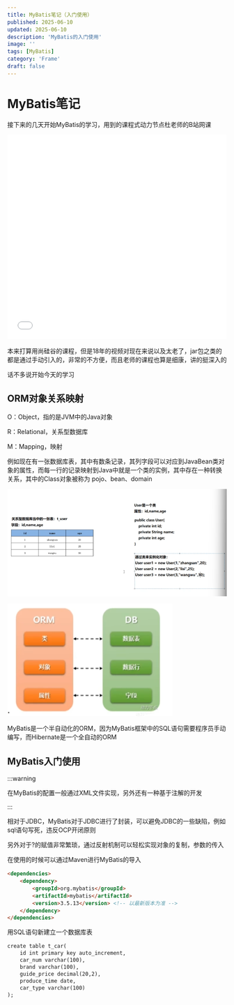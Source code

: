 ```yaml
---
title: MyBatis笔记（入门使用）
published: 2025-06-10
updated: 2025-06-10
description: 'MyBatis的入门使用'
image: ''
tags: [MyBatis]
category: 'Frame'
draft: false 
---
```


# MyBatis笔记

接下来的几天开始MyBatis的学习，用到的课程式动力节点杜老师的B站网课

<iframe 
    width="100%" 
    height="468" 
    src="//player.bilibili.com/player.html?bvid=BV1JP4y1Z73S&p=1&autoplay=false" 
    scrolling="no" 
    border="0" 
    frameborder="no" 
    framespacing="0" 
    allowfullscreen="true">
</iframe>

本来打算用尚硅谷的课程，但是18年的视频对现在来说以及太老了，jar包之类的都是通过手动引入的，非常的不方便，而且老师的课程也算是细康，讲的挺深入的

话不多说开始今天的学习



## ORM对象关系映射

O：Object，指的是JVM中的Java对象

R：Relational，关系型数据库

M：Mapping，映射

例如现在有一张数据库表，其中有数条记录，其列字段可以对应到JavaBean类对象的属性，而每一行的记录映射到Java中就是一个类的实例，其中存在一种转换关系，其中的Class对象被称为 pojo、bean、domain

![187](../images/187.png)

![188](../images/188.png)

MyBatis是一个半自动化的ORM，因为MyBatis框架中的SQL语句需要程序员手动编写，而Hibernate是一个全自动的ORM



## MyBatis入门使用

:::warning

在MyBatis的配置一般通过XML文件实现，另外还有一种基于注解的开发

:::

相对于JDBC，MyBatis对于JDBC进行了封装，可以避免JDBC的一些缺陷，例如sql语句写死，违反OCP开闭原则

另外对于?的赋值非常繁琐，通过反射机制可以轻松实现对象的复制，参数的传入

在使用的时候可以通过Maven进行MyBatis的导入

```html
<dependencies>
    <dependency>
        <groupId>org.mybatis</groupId>
        <artifactId>mybatis</artifactId>
        <version>3.5.13</version> <!-- 以最新版本为准 -->
    </dependency>
</dependencies>
```

用SQL语句新建立一个数据库表

```mysql
create table t_car(
	id int primary key auto_increment,
	car_num varchar(100),
	brand varchar(100),
	guide_price decimal(20,2),
	produce_time date,
	car_type varchar(100)
);
```

